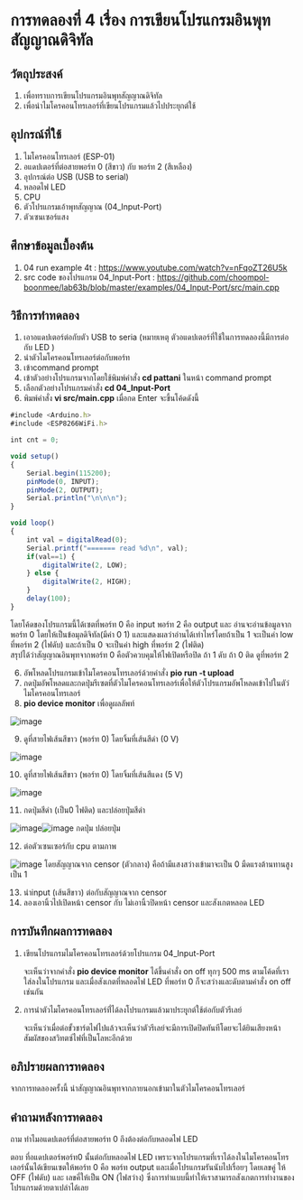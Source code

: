 # การทดลองที่ 4 เรื่อง การเขียนโปรแกรมอินพุทสัญญาณดิจิทัล

## วัตถุประสงค์
1. เพื่อทราบการเขียนโปรแกรมอินพุทสัญญาณดิจิทัล
2. เพื่อนำไมโครคอนโทรเลอร์ที่เขียนโปรแกรมแล้วไปประยุกต์ใช้

## อุปกรณ์ที่ใช้
1. ไมโครคอนโทรเลอร์ (ESP-01)
2. อแดปเตอร์ที่ต่อสายพอร์ท 0 (สีขาว) กับ พอร์ท 2 (สีเหลือง)
3. อุปกรณ์ต่อ USB (USB to serial)
4. หลอดไฟ LED
5. CPU
6. ตัวโปรแกรมเอ้าพุทสัญญาณ (04_Input-Port)
7. ตัวเซนเซอร์แสง

## ศึกษาข้อมูลเบื้องต้น
1. 04 run example 4t : https://www.youtube.com/watch?v=nFqoZT26U5k
2. src code ของโปรแกรม 04_Input-Port : https://github.com/choompol-boonmee/lab63b/blob/master/examples/04_Input-Port/src/main.cpp
## วิธีการทำทดลอง
1. เอาอแดปเตอร์ต่อกับตัว USB to seria (หมายเหตุ ตัวอแดปเตอร์ที่ใช้ในการทดลองนี้มีการต่อกับ LED )
2. นำตัวไมโครคอนโทรเลอร์ต่อกับพอร์ท 
3. เข้าcommand prompt
4. เข้าตัวอย่างโปรแกรมจากโดยใช้พิมพ์คำสั่ง **cd pattani** ในหน้า command prompt
5. เลือกตัวอย่างโปรแกรมคำสั่ง **cd 04_Input-Port** 
6. พิมพ์คำสั่ง **vi src/main.cpp** เมื่อกด Enter จะขึ้นโค้ดดังนี้
```javascript
#include <Arduino.h>
#include <ESP8266WiFi.h>

int cnt = 0;

void setup()
{
	Serial.begin(115200);
	pinMode(0, INPUT);
	pinMode(2, OUTPUT);
	Serial.println("\n\n\n");
}

void loop()
{
	int val = digitalRead(0);
	Serial.printf("======= read %d\n", val);
	if(val==1) {
		digitalWrite(2, LOW);
	} else {
		digitalWrite(2, HIGH);
	}
	delay(100);
}

```        
โดยโค้ดของโปรแกรมนี้ได้เซตที่พอร์ท 0 คือ input พอร์ท 2 คือ output และ อ่านจะอ่านข้อมูลจากพอร์ท 0 โดยให้เป็นข้อมุลดิจิทัล(มีค่า 0 1) และแสดงผลว่าอ่านได้เท่าไหร่โดยถ้าเป็น 1 จะเป็นค่า low ที่พอร์ท 2 (ไฟดับ) และถ้าเป็น 0 จะเป็นค่า high ที่พอร์ท 2 (ไฟติด)  
สรุปได้ว่าสัญญาณอินพุทจากพอร์ท 0 คือตัวควบคุมให้ไฟเปิดหรือปิด ถ้า 1 ดับ ถ้า 0 ติด ดูที่พอร์ท 2

6. อัพโหลดโปรแกรมเข้าไมโครคอนโทรเลอร์ด้วยคำสั่ง **pio run -t upload** 
7. กดปุ่มอัพโหลดและกดปุ่มรีเซตที่ตัวไมโครคอนโทรเลอร์เพื่อให้ตัวโปรแกรมอัพโหลดเข้าไปในตัว่ไมโครคอนโทรเลอร์
8. **pio device monitor** เพื่อดูผลลัพท์









![image](https://user-images.githubusercontent.com/80879772/111918801-71eef280-8ab9-11eb-8984-aabf8b9fdfc2.png)

9. ดูที่สายไฟเส้นสีขาว (พอร์ท 0) โดยจิ้มที่เส้นสีดำ (0 V)










![image](https://user-images.githubusercontent.com/80879772/111918970-25f07d80-8aba-11eb-801a-21906df54b40.png)

10. ดูที่สายไฟเส้นสีขาว (พอร์ท 0) โดยจิ้มที่เส้นสีแดง (5 V)










![image](https://user-images.githubusercontent.com/80879772/111919091-bc24a380-8aba-11eb-8851-4e1b0eaa4363.png)

11. กดปุ่มสีดำ (เป็น0 ไฟติด) และปล่อยปุ่มสีดำ







![image](https://user-images.githubusercontent.com/80879772/111919198-4f5dd900-8abb-11eb-9539-e2264f79ed54.png)![image](https://user-images.githubusercontent.com/80879772/111919180-32c1a100-8abb-11eb-900e-264a6fbd1baa.png)
    กดปุ่ม                                  ปล่อยปุ่ม

12. ต่อตัวเซนเซอร์กับ cpu ตามภาพ





![image](https://user-images.githubusercontent.com/80879772/111919464-ad3ef080-8abc-11eb-92ea-01f03f10e347.png)
โดยสัญญาณจาก censor (ตัวกลาง) คือถ้ามีแสงสว่างเข้ามาจะเป็น 0 มืดแรงต้านทานสูง เป็น 1

13. นำinput (เส้นสีขาว) ต่อกับสัญญาณจาก censor 
13. ลองเอานิ้วไปเปิดหน้า censor กับ ไม่เอานิ้วปิดหน้า censor และสังเกตหลอด LED

## การบันทึกผลการทดลอง
1. เขียนโปรแกรมไมโครคอนโทรเลอร์ด้วยโปรแกรม 04_Input-Port
	
	จะเห็นว่าจากคำสั่ง **pio device monitor** ได้ขึ้นคำสั่ง on off ทุกๆ 500 ms ตามโค้ดที่เราใส่ลงในโปรแกรม และเมื่อสังเกตที่หลอดไฟ LED ที่พอร์ท 0 ก็จะสว่างและดับตามคำสั่ง on off เช่นกัน
2. การนำตัวไมโครคอนโทรเลอร์ที่่ได้ลงโปรแกรมแล้วมาประยุุกต์ใช้ต่อกับตัวรีเลย์
	
	จะเห็นว่าเมื่อต่อขั้วชาร์ตไฟไปแล้วจะเห็นว่าตัวรีเลย์จะมีการเปิดปิดทันทีโดยจะได้ยินเสียงหน้าสัมผัสของสวิทตซ์ไฟที่เป็นโลหะอีกด้วย
## อภิปรายผลการทดลอง
จากการทดลองครั้งนี้ นำสัญญาณอินพุทจากภายนอกเข้ามาในตัวไมโครคอนโทรเลอร์
## คำถามหลังการทดลอง
ถาม ทำไมอแดปเตอร์ที่ต่อสายพอร์ท 0 ถึงต้องต่อกับหลอดไฟ LED 

ตอบ ที่อแดปเตอร์พอร์ท0 นั้นต่อกับหลอดไฟ LED เพราะจากโปรแกรมที่เราได้ลงในไมโครคอนโทรเลอร์นั้นได้เขียนเซตให้พอร์ท 0 คือ พอร์ท output  และเมื่อโปรแกรมรันนับไปเรื่อยๆ โดยเลขคู่ ให้ OFF (ไฟดับ) และ เลขคี่ให้เป็น ON (ไฟสว่าง) ซึ่งการทำแบบนี้ทำให้เราสามารถสังเกตการทำงานของโปรแกรมด้วยตาเปล่าได้เลย
